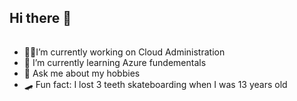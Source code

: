 ## Hi there 👋

######
- 👨‍💻I’m currently working on Cloud Administration
- 🌱 I’m currently learning Azure fundementals
- 💬 Ask me about my hobbies
- 🛹 Fun fact: I lost 3 teeth skateboarding when I was 13 years old
######
